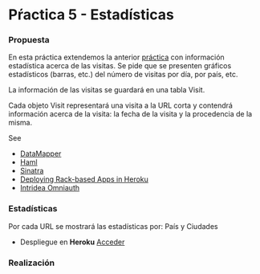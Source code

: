 # Pŕactica 5 - Estadísticas


### Propuesta

En esta práctica extendemos la anterior [práctica](https://github.com/Michelle9/SYTW_P4) con información estadística acerca de las visitas. Se pide que se presenten gráficos estadísticos (barras, etc.) del número de visitas por día, por país, etc.

La información de las visitas se guardará en una tabla Visit.

Cada objeto Visit representará una visita a la URL corta y contendrá información acerca de la visita: la fecha de la visita y la procedencia de la misma.

See

* [DataMapper](http://datamapper.org/getting-started.html)
* [Haml](http://haml.info/)
* [Sinatra](http://www.sinatrarb.com/)
* [Deploying Rack-based Apps in Heroku](https://devcenter.heroku.com/articles/rack)
* [Intridea Omniauth](https://github.com/intridea/omniauth)


### Estadísticas 

Por cada URL se mostrará las estadísticas por: País y Ciudades


* Despliegue en **Heroku** [Acceder](https://sleepy-temple-4040.herokuapp.com/)

### Realización 



